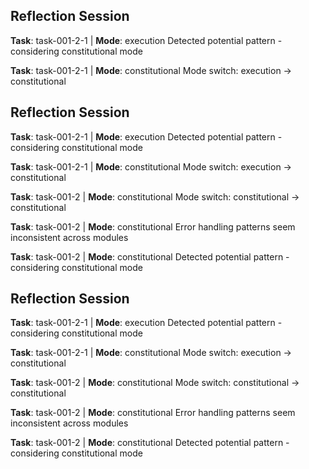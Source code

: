
## Reflection Session

**Task**: task-001-2-1 | **Mode**: execution
Detected potential pattern - considering constitutional mode

**Task**: task-001-2-1 | **Mode**: constitutional
Mode switch: execution -> constitutional


## Reflection Session

**Task**: task-001-2-1 | **Mode**: execution
Detected potential pattern - considering constitutional mode

**Task**: task-001-2-1 | **Mode**: constitutional
Mode switch: execution -> constitutional

**Task**: task-001-2 | **Mode**: constitutional
Mode switch: constitutional -> constitutional

**Task**: task-001-2 | **Mode**: constitutional
Error handling patterns seem inconsistent across modules

**Task**: task-001-2 | **Mode**: constitutional
Detected potential pattern - considering constitutional mode


## Reflection Session

**Task**: task-001-2-1 | **Mode**: execution
Detected potential pattern - considering constitutional mode

**Task**: task-001-2-1 | **Mode**: constitutional
Mode switch: execution -> constitutional

**Task**: task-001-2 | **Mode**: constitutional
Mode switch: constitutional -> constitutional

**Task**: task-001-2 | **Mode**: constitutional
Error handling patterns seem inconsistent across modules

**Task**: task-001-2 | **Mode**: constitutional
Detected potential pattern - considering constitutional mode

